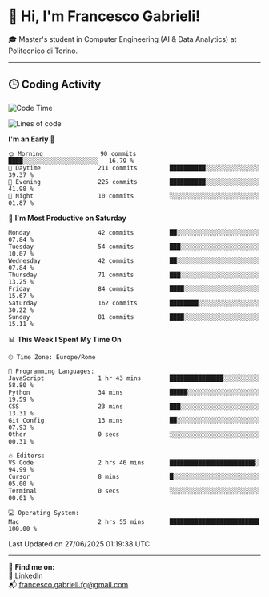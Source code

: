 # 👋 Hi, I'm Francesco Gabrieli!

🎓 Master's student in Computer Engineering (AI & Data Analytics) at Politecnico di Torino.  

---

## 🕒 Coding Activity

<!--START_SECTION:waka-->
![Code Time](http://img.shields.io/badge/Code%20Time-75%20hrs%2053%20mins-blue)

![Lines of code](https://img.shields.io/badge/From%20Hello%20World%20I%27ve%20Written-103.6%20thousand%20lines%20of%20code-blue)

**I'm an Early 🐤** 

```text
🌞 Morning                90 commits          ████░░░░░░░░░░░░░░░░░░░░░   16.79 % 
🌆 Daytime                211 commits         ██████████░░░░░░░░░░░░░░░   39.37 % 
🌃 Evening                225 commits         ██████████░░░░░░░░░░░░░░░   41.98 % 
🌙 Night                  10 commits          ░░░░░░░░░░░░░░░░░░░░░░░░░   01.87 % 
```
📅 **I'm Most Productive on Saturday** 

```text
Monday                   42 commits          ██░░░░░░░░░░░░░░░░░░░░░░░   07.84 % 
Tuesday                  54 commits          ███░░░░░░░░░░░░░░░░░░░░░░   10.07 % 
Wednesday                42 commits          ██░░░░░░░░░░░░░░░░░░░░░░░   07.84 % 
Thursday                 71 commits          ███░░░░░░░░░░░░░░░░░░░░░░   13.25 % 
Friday                   84 commits          ████░░░░░░░░░░░░░░░░░░░░░   15.67 % 
Saturday                 162 commits         ████████░░░░░░░░░░░░░░░░░   30.22 % 
Sunday                   81 commits          ████░░░░░░░░░░░░░░░░░░░░░   15.11 % 
```


📊 **This Week I Spent My Time On** 

```text
🕑︎ Time Zone: Europe/Rome

💬 Programming Languages: 
JavaScript               1 hr 43 mins        ███████████████░░░░░░░░░░   58.80 % 
Python                   34 mins             █████░░░░░░░░░░░░░░░░░░░░   19.59 % 
CSS                      23 mins             ███░░░░░░░░░░░░░░░░░░░░░░   13.31 % 
Git Config               13 mins             ██░░░░░░░░░░░░░░░░░░░░░░░   07.93 % 
Other                    0 secs              ░░░░░░░░░░░░░░░░░░░░░░░░░   00.31 % 

🔥 Editors: 
VS Code                  2 hrs 46 mins       ████████████████████████░   94.99 % 
Cursor                   8 mins              █░░░░░░░░░░░░░░░░░░░░░░░░   05.00 % 
Terminal                 0 secs              ░░░░░░░░░░░░░░░░░░░░░░░░░   00.01 % 

💻 Operating System: 
Mac                      2 hrs 55 mins       █████████████████████████   100.00 % 
```


 Last Updated on 27/06/2025 01:19:38 UTC
<!--END_SECTION:waka-->


---



🔗 **Find me on:**  
💼 [LinkedIn](https://www.linkedin.com/in/francesco-gabrieli)  
📬 francesco.gabrieli.fg@gmail.com  



